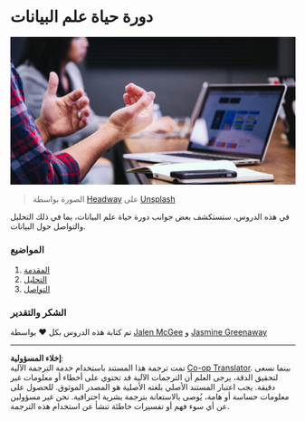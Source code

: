 <!--
CO_OP_TRANSLATOR_METADATA:
{
  "original_hash": "dd173fd30fc039a7a299898920680723",
  "translation_date": "2025-08-27T09:47:52+00:00",
  "source_file": "4-Data-Science-Lifecycle/README.md",
  "language_code": "ar"
}
-->
# دورة حياة علم البيانات

![التواصل](../../../translated_images/communication.06d8e2a88d30d168d661ad9f9f0a4f947ebff3719719cfdaf9ed00a406a01ead.ar.jpg)  
> الصورة بواسطة <a href="https://unsplash.com/@headwayio?utm_source=unsplash&utm_medium=referral&utm_content=creditCopyText">Headway</a> على <a href="https://unsplash.com/s/photos/communication?utm_source=unsplash&utm_medium=referral&utm_content=creditCopyText">Unsplash</a>  

في هذه الدروس، ستستكشف بعض جوانب دورة حياة علم البيانات، بما في ذلك التحليل والتواصل حول البيانات.

### المواضيع

1. [المقدمة](14-Introduction/README.md)  
2. [التحليل](15-analyzing/README.md)  
3. [التواصل](16-communication/README.md)  

### الشكر والتقدير

تم كتابة هذه الدروس بكل ❤️ بواسطة [Jalen McGee](https://twitter.com/JalenMCG) و [Jasmine Greenaway](https://twitter.com/paladique)  

---

**إخلاء المسؤولية**:  
تمت ترجمة هذا المستند باستخدام خدمة الترجمة الآلية [Co-op Translator](https://github.com/Azure/co-op-translator). بينما نسعى لتحقيق الدقة، يرجى العلم أن الترجمات الآلية قد تحتوي على أخطاء أو معلومات غير دقيقة. يجب اعتبار المستند الأصلي بلغته الأصلية هو المصدر الموثوق. للحصول على معلومات حساسة أو هامة، يُوصى بالاستعانة بترجمة بشرية احترافية. نحن غير مسؤولين عن أي سوء فهم أو تفسيرات خاطئة تنشأ عن استخدام هذه الترجمة.